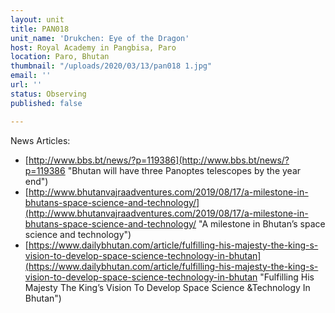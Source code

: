 ```yaml
---
layout: unit
title: PAN018
unit_name: 'Drukchen: Eye of the Dragon'
host: Royal Academy in Pangbisa, Paro
location: Paro, Bhutan
thumbnail: "/uploads/2020/03/13/pan018 1.jpg"
email: ''
url: ''
status: Observing
published: false

---
```

News Articles:

* [http://www.bbs.bt/news/?p=119386](http://www.bbs.bt/news/?p=119386 "Bhutan will have three Panoptes telescopes by the year end")
* [http://www.bhutanvajraadventures.com/2019/08/17/a-milestone-in-bhutans-space-science-and-technology/](http://www.bhutanvajraadventures.com/2019/08/17/a-milestone-in-bhutans-space-science-and-technology/ "A milestone in Bhutan’s space science and technology")
* [https://www.dailybhutan.com/article/fulfilling-his-majesty-the-king-s-vision-to-develop-space-science-technology-in-bhutan](https://www.dailybhutan.com/article/fulfilling-his-majesty-the-king-s-vision-to-develop-space-science-technology-in-bhutan "Fulfilling His Majesty The King’s Vision To Develop Space Science &Technology In Bhutan")